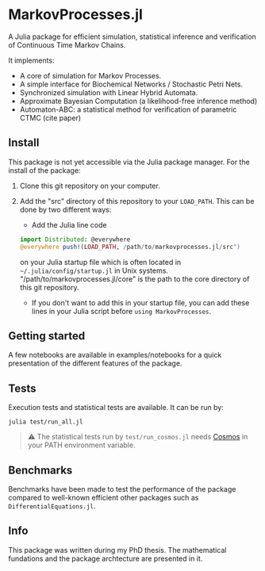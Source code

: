 
MarkovProcesses.jl 
==================

A Julia package for efficient simulation, statistical inference and verification of Continuous Time Markov Chains.

It implements:

* A core of simulation for Markov Processes.
* A simple interface for Biochemical Networks / Stochastic Petri Nets.
* Synchronized simulation with Linear Hybrid Automata.
* Approximate Bayesian Computation (a likelihood-free inference method)
* Automaton-ABC: a statistical method for verification of parametric CTMC (cite paper)

## Install

This package is not yet accessible via the Julia package manager. For the install of the package:

1. Clone this git repository on your computer.
2. Add the "src" directory of this repository to your `LOAD_PATH`. This can be done by two different ways:
    * Add the Julia line code 
    ```julia
    import Distributed: @everywhere
    @everywhere push!(LOAD_PATH, /path/to/markovprocesses.jl/src")
    ```
    on your Julia startup file which is often located in `~/.julia/config/startup.jl` in Unix systems. 
    "/path/to/markovprocesses.jl/core" is the path to the core directory of this git repository.
    
    * If you don't want to add this in your startup file, you can add these lines in your Julia script before `using MarkovProcesses`.

## Getting started 

A few notebooks are available in examples/notebooks for a quick presentation of the different features of the package.

## Tests

Execution tests and statistical tests are available. It can be run by:

`julia test/run_all.jl`

> :warning: The statistical tests run by `test/run_cosmos.jl` needs [Cosmos](http://cosmos.lacl.fr/) in your PATH environment variable.

## Benchmarks

Benchmarks have been made to test the performance of the package compared to well-known efficient other packages such as `DifferentialEquations.jl`.

## Info

This package was written during my PhD thesis. The mathematical fundations and the package archtecture are presented in it.

